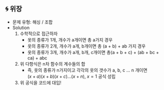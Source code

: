 ## 🌀 위장

- 문제 유형: 해싱 / 조합
- Solution
  1. 수학적으로 접근하자
      - 옷의 종류가 1개, 개수가 a개이면 총 a가지 경우
      - 옷의 종류가 2개, 개수가 a개, b개이면 총 (a + b) + ab 가지 경우
      - 옷의 종류가 3개, 개수가 a개, b개, c개이면 총(a + b + c) + (ab + bc + ca) + abc
  2. 위 다항식은 n차 함수의 계수들의 합
      - 즉, 옷의 종류가 n가지이고 각각의 옷의 갯수가 a, b, c ... n 개이면  
      ${(x + a)(x + b)(x + c) ... (x + n),\ x = 1}$ 공식 성립
  3. 위 공식을 코드에 대입!

